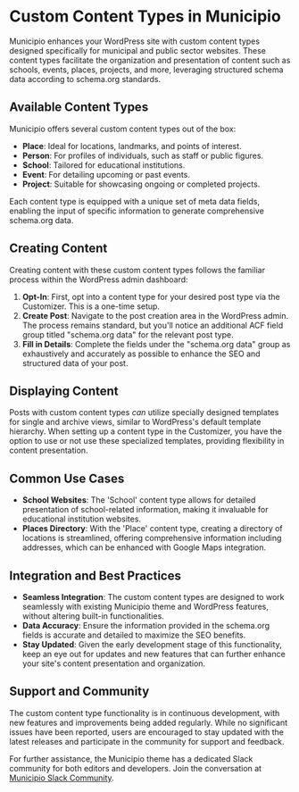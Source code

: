 # Custom Content Types in Municipio

Municipio enhances your WordPress site with custom content types designed specifically for municipal and public sector websites. These content types facilitate the organization and presentation of content such as schools, events, places, projects, and more, leveraging structured schema data according to schema.org standards.

## Available Content Types

Municipio offers several custom content types out of the box:

- **Place**: Ideal for locations, landmarks, and points of interest.
- **Person**: For profiles of individuals, such as staff or public figures.
- **School**: Tailored for educational institutions.
- **Event**: For detailing upcoming or past events.
- **Project**: Suitable for showcasing ongoing or completed projects.

Each content type is equipped with a unique set of meta data fields, enabling the input of specific information to generate comprehensive schema.org data.

## Creating Content

Creating content with these custom content types follows the familiar process within the WordPress admin dashboard:

1. **Opt-In**: First, opt into a content type for your desired post type via the Customizer. This is a one-time setup.
2. **Create Post**: Navigate to the post creation area in the WordPress admin. The process remains standard, but you'll notice an additional ACF field group titled "schema.org data" for the relevant post type.
3. **Fill in Details**: Complete the fields under the "schema.org data" group as exhaustively and accurately as possible to enhance the SEO and structured data of your post.

## Displaying Content

Posts with custom content types *can* utilize specially designed templates for single and archive views, similar to WordPress's default template hierarchy. When setting up a content type in the Customizer, you have the option to use or not use these specialized templates, providing flexibility in content presentation.

## Common Use Cases

- **School Websites**: The 'School' content type allows for detailed presentation of school-related information, making it invaluable for educational institution websites.
- **Places Directory**: With the 'Place' content type, creating a directory of locations is streamlined, offering comprehensive information including addresses, which can be enhanced with Google Maps integration.

## Integration and Best Practices

- **Seamless Integration**: The custom content types are designed to work seamlessly with existing Municipio theme and WordPress features, without altering built-in functionalities.
- **Data Accuracy**: Ensure the information provided in the schema.org fields is accurate and detailed to maximize the SEO benefits.
- **Stay Updated**: Given the early development stage of this functionality, keep an eye out for updates and new features that can further enhance your site's content presentation and organization.

## Support and Community

The custom content type functionality is in continuous development, with new features and improvements being added regularly. While no significant issues have been reported, users are encouraged to stay updated with the latest releases and participate in the community for support and feedback.

For further assistance, the Municipio theme has a dedicated Slack community for both editors and developers. Join the conversation at [Municipio Slack Community](https://municipio-se.slack.com/).

